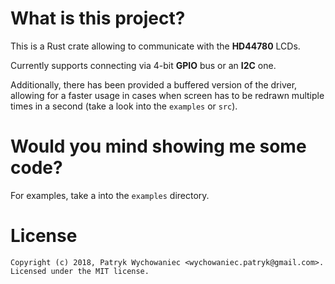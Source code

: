 # What is this project?

This is a Rust crate allowing to communicate with the **HD44780** LCDs.

Currently supports connecting via 4-bit **GPIO** bus or an **I2C** one.

Additionally, there has been provided a buffered version of the driver, allowing for a faster usage in cases when screen
has to be redrawn multiple times in a second (take a look into the `examples` or `src`).

# Would you mind showing me some code?

For examples, take a into the `examples` directory.

# License

```
Copyright (c) 2018, Patryk Wychowaniec <wychowaniec.patryk@gmail.com>.
Licensed under the MIT license.
```